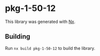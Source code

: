 # pkg-1-50-12

This library was generated with [Nx](https://nx.dev).

## Building

Run `nx build pkg-1-50-12` to build the library.
